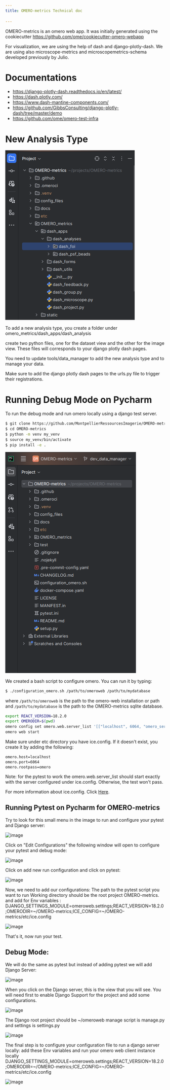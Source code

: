 ```yaml
---
title: OMERO-metrics Technical doc

---
```



OMERO-metrics is an omero web app. It was initially generated using the cookiecutter https://github.com/ome/cookiecutter-omero-webapp

For visualization, we are using the help of dash and django-plotly-dash. 
We are using also microscope-metrics and microscopemetrics-schema developed previously by Julio. 


# Documentations
- https://django-plotly-dash.readthedocs.io/en/latest/
- https://dash.plotly.com/
- https://www.dash-mantine-components.com/
- https://github.com/GibbsConsulting/django-plotly-dash/tree/master/demo
- https://github.com/ome/omero-test-infra

# New Analysis Type

![image](media/project_structure.png)
 
To add a new analysis type, you create a folder under omero_metrics/dash_apps/dash_analysis
 
create two python files, one for the dataset view and the other for the image view. These files will corresponds to your 
django plotly dash pages.

You need to update tools/data_manager to add the new analysis type and to manage your data.

Make sure to add the django plotly dash pages to the urls.py file to trigger their registrations.





 

# Running Debug Mode on Pycharm
To run the debug mode and run omero locally using a django test server. 

```bash
$ git clone https://github.com/MontpellierRessourcesImagerie/OMERO-metrics.git
$ cd OMERO-metrics
$ python -m venv my_venv
$ source my_venv/bin/activate
$ pip install -e .
```
![image](media/project_structure1.png)


We created a bash script to configure omero. You can run it by typing:

```bash
$ ./configuration_omero.sh /path/to/omeroweb /path/to/mydatabase
````
where `/path/to/omeroweb` is the path to the omero-web installation or path and `/path/to/mydatabase` is the path to the OMERO-metrics sqlite database.


```bash
export REACT_VERSION=18.2.0
export OMERODIR=$(pwd)
omero config set omero.web.server_list '[["localhost", 6064, "omero_server"]]'
omero web start
````

Make sure under etc directory you have ice.config. If it doesn't exist, you create it by adding the following:

```
omero.host=localhost
omero.port=6064
omero.rootpass=omero
```

Note: for the pytest to work the omero.web.server_list should start exactly with the server configured under ice.config. Otherwise, the test won't pass. 


For more information about ice.config. Click [Here](https://github.com/ome/openmicroscopy/blob/develop/etc/ice.config).

## Running Pytest on Pycharm for OMERO-metrics

Try to look for this small menu in the image to run and configure your pytest and Django server:

![image](media/debug_run_menu.png)

Click on "Edit Configurations" the following window will open to configure your pytest and debug mode:

![image](media/debug_run_window.png)

Click on add new run configuration and click on pytest:

![image](media/add_new_config.png)

Now, we need to add our configurations: 
The path to the pytest script you want to run
Working directory should be the root project OMERO-metrics. and add for Env variables : DJANGO_SETTINGS_MODULE=omeroweb.settings;REACT_VERSION=18.2.0;OMERODIR=~/OMERO-metrics;ICE_CONFIG=~/OMERO-metrics/etc/ice.config

![image](media/set_env_pytest.png)

That's it, now run your test.


## Debug Mode:

We will do the same as pytest but instead of adding pytest we will add Django Server:

![image](media/django_server_window.png)

When you click on the Django server, this is the view that you will see. You will need first to enable Django Support for the project and add some configurations.

![image](media/add_config_django_server.png)

The Django root project should be ~/omeroweb
manage script is manage.py and settings is settings.py

![image](media/setting_up_django_project.png)


The final step is to configure your configuration file to run a django server locally:
add these Env variables and run your omero web client instance locally DJANGO_SETTINGS_MODULE=omeroweb.settings;REACT_VERSION=18.2.0;OMERODIR=~/OMERO-metrics;ICE_CONFIG=~/OMERO-metrics/etc/ice.config

![image](media/set_env_django_server.png)
